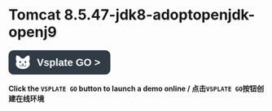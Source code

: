 # Tomcat 8.5.47-jdk8-adoptopenjdk-openj9

<a href="https://www.vsplate.com/?docker-compose=https://github.com/vsplate/dcenvs/tomcat/8.5.47-jdk8-adoptopenjdk-openj9"><img alt="VSPLATE GO" src="https://raw.githubusercontent.com/vsplate/images/master/vsgo_btn.png" width="200px"></a>

**Click the `VSPLATE GO` button to launch a demo online / 点击`VSPLATE GO`按钮创建在线环境**